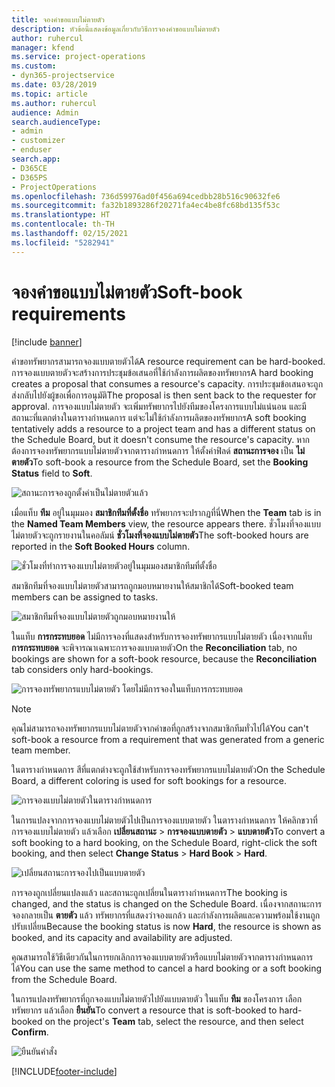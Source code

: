 ```yaml
---
title: จองคำขอแบบไม่ตายตัว
description: หัวข้อนี้แสดงข้อมูลเกี่ยวกับวิธีการจองคำขอแบบไม่ตายตัว
author: ruhercul
manager: kfend
ms.service: project-operations
ms.custom:
- dyn365-projectservice
ms.date: 03/28/2019
ms.topic: article
ms.author: ruhercul
audience: Admin
search.audienceType:
- admin
- customizer
- enduser
search.app:
- D365CE
- D365PS
- ProjectOperations
ms.openlocfilehash: 736d59976ad0f456a694cedbb28b516c90632fe6
ms.sourcegitcommit: fa32b1893286f20271fa4ec4be8fc68bd135f53c
ms.translationtype: HT
ms.contentlocale: th-TH
ms.lasthandoff: 02/15/2021
ms.locfileid: "5282941"
---
```

# <a name="soft-book-requirements"></a><span data-ttu-id="8e0ee-103">จองคำขอแบบไม่ตายตัว</span><span class="sxs-lookup"><span data-stu-id="8e0ee-103">Soft-book requirements</span></span>

[!include [banner](../includes/psa-now-project-operations.md)]

<span data-ttu-id="8e0ee-104">คำขอทรัพยากรสามารถจองแบบตายตัวได้</span><span class="sxs-lookup"><span data-stu-id="8e0ee-104">A resource requirement can be hard-booked.</span></span> <span data-ttu-id="8e0ee-105">การจองแบบตายตัวจะสร้างการประชุมข้อเสนอที่ใช้กำลังการผลิตของทรัพยากร</span><span class="sxs-lookup"><span data-stu-id="8e0ee-105">A hard booking creates a proposal that consumes a resource's capacity.</span></span> <span data-ttu-id="8e0ee-106">การประชุมข้อเสนอจะถูกส่งกลับไปยังผู้ขอเพื่อการอนุมัติ</span><span class="sxs-lookup"><span data-stu-id="8e0ee-106">The proposal is then sent back to the requester for approval.</span></span> <span data-ttu-id="8e0ee-107">การจองแบบไม่ตายตัว จะเพิ่มทรัพยากรไปยังทีมของโครงการแบบไม่แน่นอน และมีสถานะที่แตกต่างในตารางกำหนดการ แต่จะไม่ใช้กำลังการผลิตของทรัพยากร</span><span class="sxs-lookup"><span data-stu-id="8e0ee-107">A soft booking tentatively adds a resource to a project team and has a different status on the Schedule Board, but it doesn't consume the resource's capacity.</span></span> <span data-ttu-id="8e0ee-108">หากต้องการจองทรัพยากรแบบไม่ตายตัวจากตารางกำหนดการ ให้ตั้งค่าฟิลด์ **สถานะการจอง** เป็น **ไม่ตายตัว**</span><span class="sxs-lookup"><span data-stu-id="8e0ee-108">To soft-book a resource from the Schedule Board, set the **Booking Status** field to **Soft**.</span></span>

![สถานะการจองถูกตั้งค่าเป็นไม่ตายตัวแล้ว](media/Resource-Management-image77.png)

<span data-ttu-id="8e0ee-110">เมื่อแท็บ **ทีม** อยู่ในมุมมอง **สมาชิกทีมที่ตั้งชื่อ** ทรัพยากรจะปรากฏที่นี่</span><span class="sxs-lookup"><span data-stu-id="8e0ee-110">When the **Team** tab is in the **Named Team Members** view, the resource appears there.</span></span> <span data-ttu-id="8e0ee-111">ชั่วโมงที่จองแบบไม่ตายตัวจะถูกรายงานในคอลัมน์ **ชั่วโมงที่จองแบบไม่ตายตัว**</span><span class="sxs-lookup"><span data-stu-id="8e0ee-111">The soft-booked hours are reported in the **Soft Booked Hours** column.</span></span>

![ชั่วโมงที่ทำการจองแบบไม่ตายตัวอยู่ในมุมมองสมาชิกทีมที่ตั้งชื่อ](media/Resource-Management-image78.png)

<span data-ttu-id="8e0ee-113">สมาชิกทีมที่จองแบบไม่ตายตัวสามารถถูกมอบหมายงานให้สมาชิกได้</span><span class="sxs-lookup"><span data-stu-id="8e0ee-113">Soft-booked team members can be assigned to tasks.</span></span>

![สมาชิกทีมที่จองแบบไม่ตายตัวถูกมอบหมายงานให้](media/Resource-Management-image79.png)

<span data-ttu-id="8e0ee-115">ในแท็บ **การกระทบยอด** ไม่มีการจองที่แสดงสำหรับการจองทรัพยากรแบบไม่ตายตัว เนื่องจากแท็บ **การกระทบยอด** จะพิจารณาเฉพาะการจองแบบตายตัว</span><span class="sxs-lookup"><span data-stu-id="8e0ee-115">On the **Reconciliation** tab, no bookings are shown for a soft-book resource, because the **Reconciliation** tab considers only hard-bookings.</span></span>

![การจองทรัพยากรแบบไม่ตายตัว โดยไม่มีการจองในแท็บการกระทบยอด](media/Resource-Management-image80.png)

> [!NOTE]
> <span data-ttu-id="8e0ee-117">คุณไม่สามารถจองทรัพยากรแบบไม่ตายตัวจากคำขอที่ถูกสร้างจากสมาชิกทีมทั่วไปได้</span><span class="sxs-lookup"><span data-stu-id="8e0ee-117">You can't soft-book a resource from a requirement that was generated from a generic team member.</span></span>

<span data-ttu-id="8e0ee-118">ในตารางกำหนดการ สีที่แตกต่างจะถูกใช้สำหรับการจองทรัพยากรแบบไม่ตายตัว</span><span class="sxs-lookup"><span data-stu-id="8e0ee-118">On the Schedule Board, a different coloring is used for soft bookings for a resource.</span></span>

![การจองแบบไม่ตายตัวในตารางกำหนดการ](media/Resource-Management-image81.png)

<span data-ttu-id="8e0ee-120">ในการแปลงจากการจองแบบไม่ตายตัวไปเป็นการจองแบบตายตัว ในตารางกำหนดการ ให้คลิกขวาที่การจองแบบไม่ตายตัว แล้วเลือก **เปลี่ยนสถานะ** \> **การจองแบบตายตัว** \> **แบบตายตัว**</span><span class="sxs-lookup"><span data-stu-id="8e0ee-120">To convert a soft booking to a hard booking, on the Schedule Board, right-click the soft booking, and then select **Change Status** \> **Hard Book** \> **Hard**.</span></span>

![เปลี่ยนสถานะการจองไปเป็นแบบตายตัว](media/Resource-Management-image82.png)

<span data-ttu-id="8e0ee-122">การจองถูกเปลี่ยนแปลงแล้ว และสถานะถูกเปลี่ยนในตารางกำหนดการ</span><span class="sxs-lookup"><span data-stu-id="8e0ee-122">The booking is changed, and the status is changed on the Schedule Board.</span></span> <span data-ttu-id="8e0ee-123">เนื่องจากสถานะการจองกลายเป็น **ตายตัว** แล้ว ทรัพยากรที่แสดงว่าจองแกล้ว และกำลังการผลิตและความพร้อมใช้งานถูกปรับเปลี่ยน</span><span class="sxs-lookup"><span data-stu-id="8e0ee-123">Because the booking status is now **Hard**, the resource is shown as booked, and its capacity and availability are adjusted.</span></span>

<span data-ttu-id="8e0ee-124">คุณสามารถใช้วิธีเดียวกันในการยกเลิกการจองแบบตายตัวหรือแบบไม่ตายตัวจากตารางกำหนดการได้</span><span class="sxs-lookup"><span data-stu-id="8e0ee-124">You can use the same method to cancel a hard booking or a soft booking from the Schedule Board.</span></span>

<span data-ttu-id="8e0ee-125">ในการแปลงทรัพยากรที่ถูกจองแบบไม่ตายตัวไปยังแบบตายตัว ในแท็บ **ทีม** ของโครงการ เลือกทรัพยากร แล้วเลือก **ยืนยัน**</span><span class="sxs-lookup"><span data-stu-id="8e0ee-125">To convert a resource that is soft-booked to hard-booked on the project's **Team** tab, select the resource, and then select **Confirm**.</span></span>

![ยืนยันคำสั่ง](media/Resource-Management-image83.png)


[!INCLUDE[footer-include](../includes/footer-banner.md)]
